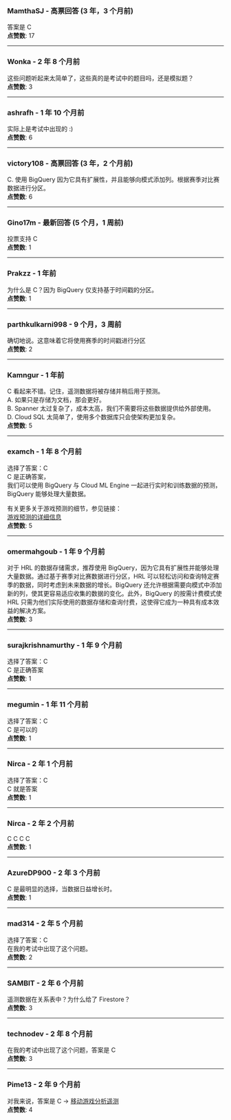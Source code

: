 ### MamthaSJ - 高票回答 (3 年，3 个月前)
答案是 C  
**点赞数**: 17  

---

### Wonka - 2 年 8 个月前
这些问题听起来太简单了，这些真的是考试中的题目吗，还是模拟题？  
**点赞数**: 3  

---

### ashrafh - 1 年 10 个月前
实际上是考试中出现的 :)  
**点赞数**: 6  

---

### victory108 - 高票回答 (3 年，2 个月前)
C. 使用 BigQuery 因为它具有扩展性，并且能够向模式添加列。根据赛季对比赛数据进行分区。  
**点赞数**: 6  

---

### Gino17m - 最新回答 (5 个月，1 周前)
投票支持 C  
**点赞数**: 1  

---

### Prakzz - 1 年前
为什么是 C？因为 BigQuery 仅支持基于时间戳的分区。  
**点赞数**: 1  

---

### parthkulkarni998 - 9 个月，3 周前
确切地说。这意味着它将使用赛季的时间戳进行分区  
**点赞数**: 2  

---

### Kamngur - 1 年前
C 看起来不错。记住，遥测数据将被存储并稍后用于预测。  
A. 如果只是存储为文档，那会更好。  
B. Spanner 太过复杂了，成本太高，我们不需要将这些数据提供给外部使用。  
D. Cloud SQL 太简单了，使用多个数据库只会使架构更加复杂。  
**点赞数**: 5  

---

### examch - 1 年 8 个月前
选择了答案：C  
C 是正确答案，  
我们可以使用 BigQuery 与 Cloud ML Engine 一起进行实时和训练数据的预测，BigQuery 能够处理大量数据。

有关更多关于游戏预测的细节，参见链接：  
[游戏预测的详细信息](https://cloud.google.com/blog/products/gcp/architecting-live-ncaa-predictions-from-archives-to-insights)  
**点赞数**: 5  

---

### omermahgoub - 1 年 9 个月前
对于 HRL 的数据存储需求，推荐使用 BigQuery，因为它具有扩展性并能够处理大量数据。通过基于赛季对比赛数据进行分区，HRL 可以轻松访问和查询特定赛季的数据，同时考虑到未来数据的增长。BigQuery 还允许根据需要向模式中添加新的列，使其更容易适应收集的数据的变化。此外，BigQuery 的按需计费模式使 HRL 只需为他们实际使用的数据存储和查询付费，这使得它成为一种具有成本效益的解决方案。  
**点赞数**: 3  

---

### surajkrishnamurthy - 1 年 9 个月前
选择了答案：C  
C 是正确答案  
**点赞数**: 1  

---

### megumin - 1 年 11 个月前
选择了答案：C  
C 是可以的  
**点赞数**: 1  

---

### Nirca - 2 年 1 个月前
选择了答案：C  
C 就是答案  
**点赞数**: 1  

---

### Nirca - 2 年 2 个月前
C C C C  
**点赞数**: 1  

---

### AzureDP900 - 2 年 3 个月前
C 是最明显的选择，当数据日益增长时。  
**点赞数**: 1  

---

### mad314 - 2 年 5 个月前
选择了答案：C  
在我的考试中出现了这个问题。  
**点赞数**: 2  

---

### SAMBIT - 2 年 6 个月前
遥测数据在关系表中？为什么给了 Firestore？  
**点赞数**: 3  

---

### technodev - 2 年 8 个月前
在我的考试中出现了这个问题，答案是 C  
**点赞数**: 3  

---

### Pime13 - 2 年 9 个月前
对我来说，答案是 C -> [移动游戏分析遥测](https://cloud.google.com/architecture/mobile-gaming-analysis-telemetry)  
**点赞数**: 4  
